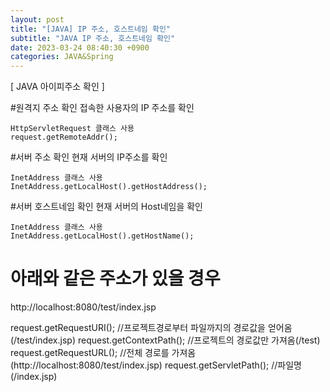 ```yaml
---
layout: post
title: "[JAVA] IP 주소, 호스트네임 확인"
subtitle: "JAVA IP 주소, 호스트네임 확인"
date: 2023-03-24 08:40:30 +0900
categories: JAVA&Spring
---
```


[ JAVA 아이피주소 확인 ]



#원격지 주소 확인 
	접속한 사용자의 IP 주소를 확인

	HttpServletRequest 클래스 사용
	request.getRemoteAddr();
	



#서버 주소 확인 
	현재 서버의 IP주소를 확인

	InetAddress 클래스 사용
	InetAddress.getLocalHost().getHostAddress();



#서버 호스트네임 확인 
	현재 서버의 Host네임을 확인

	InetAddress 클래스 사용
	InetAddress.getLocalHost().getHostName();
	




# 아래와 같은 주소가 있을 경우
http://localhost:8080/test/index.jsp
 
request.getRequestURI();   //프로젝트경로부터 파일까지의 경로값을 얻어옴 (/test/index.jsp)
request.getContextPath();  //프로젝트의 경로값만 가져옴(/test)
request.getRequestURL();   //전체 경로를 가져옴 (http://localhost:8080/test/index.jsp)
request.getServletPath();  //파일명 (/index.jsp)


                                                                                                                                                                                                                                                                                                                                                                                                                                                                                                                                                     
